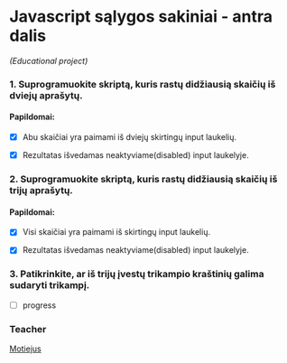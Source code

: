 # Javascript sąlygos sakiniai - antra dalis
_(Educational project)_
 

### 1. Suprogramuokite skriptą, kuris rastų didžiausią skaičių iš dviejų aprašytų.

 
#### Papildomai:

- [x] Abu skaičiai yra paimami iš dviejų skirtingų input laukelių.

- [x] Rezultatas išvedamas neaktyviame(disabled) input laukelyje.
 

### 2. Suprogramuokite skriptą, kuris rastų didžiausią skaičių iš trijų aprašytų.

#### Papildomai:

- [x] Visi skaičiai yra paimami iš skirtingų input laukelių.

- [x] Rezultatas išvedamas neaktyviame(disabled) input laukelyje.
 

### 3. Patikrinkite, ar iš trijų įvestų trikampio kraštinių galima sudaryti trikampį.

- [ ] progress

### Teacher

[Motiejus](https://github.com/motiejus1)